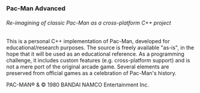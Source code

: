 ### Pac-Man Advanced
###### Re-imagining of classic Pac-Man as a cross-platform C++ project

This is a personal C++ implementation of Pac-Man, developed for educational/research purposes.
The source is freely available "as-is", in the hope that it will be used as an educational reference.
As a programming challenge, it includes custom features (e.g. cross-platform support) and is not a
mere port of the original arcade game. Several elements are preserved from official games as a
celebration of Pac-Man's history.

PAC-MAN® & © 1980 BANDAI NAMCO Entertainment Inc.
